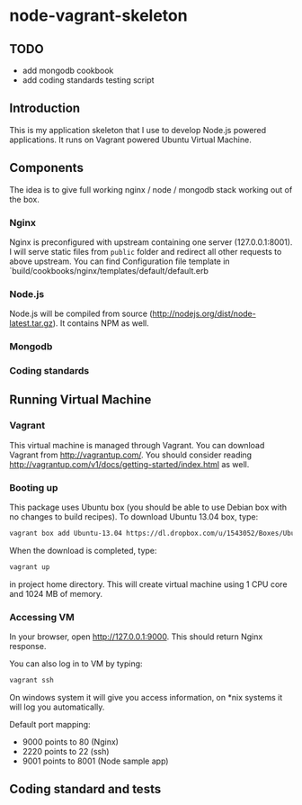 node-vagrant-skeleton
============

## TODO

* add mongodb cookbook
* add coding standards testing script

## Introduction

This is my application skeleton that I use to develop Node.js powered applications. It runs on Vagrant powered Ubuntu Virtual Machine.

## Components

The idea is to give full working nginx / node / mongodb stack working out of the box.

### Nginx
Nginx is preconfigured with upstream containing one server (127.0.0.1:8001).
I will serve static files from `public` folder and redirect all other requests to above upstream.
You can find Configuration file template in `build/cookbooks/nginx/templates/default/default.erb

### Node.js
Node.js will be compiled from source (http://nodejs.org/dist/node-latest.tar.gz). It contains NPM as well.

### Mongodb

### Coding standards


## Running Virtual Machine

### Vagrant
This virtual machine is managed through Vagrant. You can download Vagrant from http://vagrantup.com/.
You should consider reading http://vagrantup.com/v1/docs/getting-started/index.html as well.

### Booting up
This package uses Ubuntu box (you should be able to use Debian box with no changes to build recipes).
To download Ubuntu 13.04 box, type:
```sh
vagrant box add Ubuntu-13.04 https://dl.dropbox.com/u/1543052/Boxes/UbuntuServer12.04amd64.box
```
When the download is completed, type:
```sh
vagrant up
```
in project home directory. This will create virtual machine using 1 CPU core and 1024 MB of memory.

### Accessing VM
In your browser, open http://127.0.0.1:9000. This should return Nginx response.

You can also log in to VM by typing:
```sh
vagrant ssh
```
On windows system it will give you access information, on *nix systems it will log you automatically.

Default port mapping:
* 9000 points to 80 (Nginx)
* 2220 points to 22 (ssh)
* 9001 points to 8001 (Node sample app)


## Coding standard and tests
